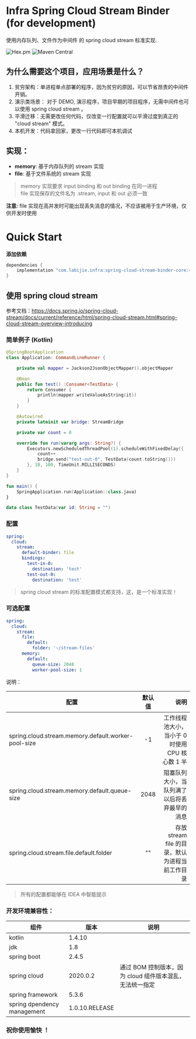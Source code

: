 # Infra Spring Cloud Stream Binder (for development)

使用内存队列、文件作为中间件 的 spring cloud stream 标准实现.

![Hex.pm](https://img.shields.io/hexpm/l/plug.svg)
![Maven Central](https://img.shields.io/maven-central/v/com.labijie.infra/spring-cloud-stream-binder-core.svg?color=orange)


## 为什么需要这个项目，应用场景是什么？

1. 贫穷架构：单进程单点部署的程序，因为贫穷的原因，可以节省昂贵的中间件开销。
2. 演示类场景： 对于 DEMO, 演示程序，项目早期的项目程序，无需中间件也可以使用 spring cloud stream 。
3. 平滑迁移：无需更改任何代码，仅改变一行配置就可以平滑过度到真正的 "cloud stream" 模式。
4. 本机开发：代码拿回家，更改一行代码即可本机调试

## 实现：

- **memory**: 基于内存队列的 stream 实现
- **file**: 基于文件系统的 stream 实现

> memory 实现要求 input binding 和 out binding 在同一进程   
> file 实现保存的文件名为 <destination>.stream, input 和 out 必须一致   
   
**注意:** file 实现在高并发时可能出现丢失消息的情况，不应该被用于生产环境，仅供开发时使用

# Quick Start

**添加依赖**

```groovy
dependencies {
    implementation "com.labijie.infra:spring-cloud-stream-binder-core:<version>"
}
```


## 使用 spring cloud stream

参考文档：https://docs.spring.io/spring-cloud-stream/docs/current/reference/html/spring-cloud-stream.html#spring-cloud-stream-overview-introducing

### 简单例子 (Kotlin)

```kotlin
@SpringBootApplication
class Application: CommandLineRunner {

    private val mapper = Jackson2JsonObjectMapper().objectMapper

    @Bean
    public fun test() :Consumer<TestData> {
        return Consumer {
            println(mapper.writeValueAsString(it))
        }
    }

    @Autowired
    private lateinit var bridge: StreamBridge

    private var count = 0

    override fun run(vararg args: String?) {
        Executors.newScheduledThreadPool(1).scheduleWithFixedDelay({
            count++
            bridge.send("test-out-0", TestData(count.toString()))
        }, 10, 100, TimeUnit.MILLISECONDS)
    }
}

fun main() {
    SpringApplication.run(Application::class.java)
}

data class TestData(var id: String = "")

```

### 配置

```yaml
spring:
  cloud:
    stream:
      default-binder: file
      bindings:
        test-in-0:
          destination: 'test'
        test-out-0:
          destination: 'test'
```

> spring cloud stream 的标准配置模式都支持，这，是一个标准实现！
       

### 可选配置

```yaml
spring:
  cloud:
    stream:
      file:
        default:
          folder: '~/stream-files'
      memory:
        default:
          queue-size: 2048
          worker-pool-size: 1
```

说明：

|配置         | 默认值           | 说明  |
| ------------- |:-------------:| -----:|
|spring.cloud.stream.memory.default.worker-pool-size| -1 | 工作线程池大小，当小于 0 时使用 CPU 核心数 1 半 | 
|spring.cloud.stream.memory.default.queue-size| 2048 | 阻塞队列大小，当队列满了以后将丢弃最早的消息 | 
|spring.cloud.stream.file.default.folder| "" | 存放 stream file 的目录，默认为进程当前工作目录 | 

> 所有的配置都能够在 IDEA 中智能提示

### 开发环境兼容性：
 
 |组件|版本|说明|
 |--------|--------|--------|
 |   kotlin    |      1.4.10    |           |
 |   jdk    |      1.8   |           |
 |   spring boot    |      2.4.5    |           |
 |  spring cloud    |      2020.0.2    |   通过 BOM 控制版本，因为 cloud 组件版本混乱，无法统一指定  |
 |   spring framework    |      5.3.6   |           |
 |   spring dpendency management    |      1.0.10.RELEASE    |         

### 祝你使用愉快 ！
